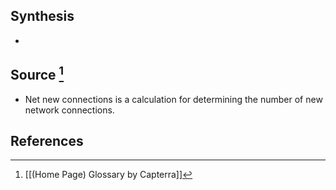 ## Synthesis
- 
## Source [^1]
- Net new connections is a calculation for determining the number of new network connections.
## References

[^1]: [[(Home Page) Glossary by Capterra]]
